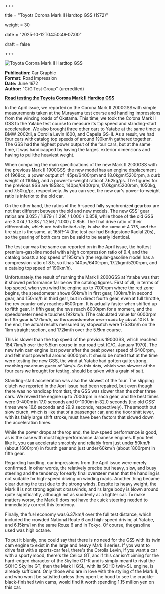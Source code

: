 +++















title = "Toyota Corona Mark II Hardtop GSS (1972)"







weight = 30















date = "2025-10-12T04:50:49-07:00"















draft = false















+++















![Toyota Corona Mark II Hardtop GSS](/images/CG-RI-Toyota-Corona-Mark-II-Hardtop-GSS-1972.jpg)















<b>Publication:</b> Car Graphic<br>
<b>Format:</b> Road Impression<br>
<b>Date:</b> June 1972<br>
<b>Author:</b> "C/G Test Group" (uncredited)















<b><u>Road testing the Toyota Corona Mark II Hardtop GSS</b></u>



In the April issue, we reported on the Corona Mark II 2000GSS with simple measurements taken at the Murayama test course and handling impressions from the winding roads of Okutama. This time, we took the Corona Mark II GSS to the Yatabe test course to measure its top speed and standing-start acceleration. We also brought three other cars to Yatabe at the same time: a BMW 2002tii, a Corolla Levin 1600, and  Capella GS-II. As a result, we had four cars with catalog top speeds of around 190km/h gathered together. The GSS had the highest power output of the four cars, but at the same time, it was handicapped by having the largest exterior dimensions and having to pull the heaviest weight. 

When comparing the main specifications of the new Mark II 2000GSS with the previous Mark II 1900GSS, the new model has an engine displacement of 1968cc, a power output of 145ps/6400rpm and 18.0kgm/5200rpm, a curb weight of 1105kg, and a power-to-weight ratio of 7.62kg/ps. The figures for the previous GSS are 1858cc, 140ps/6400rpm, 17.0kgm/5200rpm, 1050kg, and 7.50kg/ps, respectively. As you can see, the new car's power-to-weight ratio is inferior to the old car. 

On the other hand, the ratios of the 5-speed fully synchronized gearbox are not that different between the old and new models. The new GSS' gear ratios are 3.055 / 1.879 / 1.296 / 1.000 / 0.858, while those of the old GSS are 3.074 / 1.838 / 1.256 / 1.000 / 0.856. The final drive ratio of their differentials, which are both limited-slip, is also the same at 4.375, and the tire size is the same, at 165R-14 (the test car had Bridgestone Radial 20s), so the gearing of both cars can be said to be nearly identical.  

The test car was the same car reported on in the April issue, the hottest premium-gasoline model with a high compression ratio of 9.4, and the catalog boasts a top speed of 195km/h (the regular-gasoline model has a compression ratio of 8.5, so it has 140ps/6400rpm, 17.2kgm/5200rpm, and a catalog top speed of 190km/h).

Unfortunately, the result of running the Mark II 2000GSS at Yatabe was that it showed performance far below the catalog figures. First of all, in terms of top speed, when you wind the engine up to 7000rpm where the red zone begins, the speedometer shows 60km/h in first gear, 100km/h in second gear, and 150km/h in third gear, but in direct fourth gear, even at full throttle, the rev counter only reaches 6500rpm. It is actually faster when shifted up to fifth gear. In fifth gear, the revs reach 6000rpm for a moment, and the speedometer needle touches 192km/h. (The calculated value for 6000rpm in fifth gear is 177km/h, so the speedometer over-reads by about 10%). In the end, the actual results measured by stopwatch were 175.8km/h on the 1km straight section, and 172km/h over the 5.5km course.  

This is slower than the top speed of the previous 1900GSS, which reached 184.7km/h over the 5.5km course in our road test (C/G, January 1970). The new twin cam engine lost power after the peak power speed of 6400rpm, and felt most powerful around 6000rpm. It should be noted that at the time were testing the new GSS, the wind at Yatabe had gotten quite strong, reaching maximum gusts of 14m/s. So this data, which was slowest of the four cars we brought for testing, should be taken with a grain of salt. 

Standing-start acceleration was also the slowest of the four. The slipping clutch we reported in the April issue had been repaired, but even though there was no handicap from that, the GSS was slower than the other three cars. We revved the engine up to 7000rpm in each gear, and the best times were 0-400m in 17.0 seconds and 0-1000m in 32.0 seconds (the old GSS' times were 16.6 seconds and 29.9 seconds, respectively). The smooth but slow clutch, which is like that of a passenger car, and the floor shift lever, with its fairly large shift stroke, must have been factors that slowed down the acceleration times. 

While the power drops at the top end, the low-speed performance is good, as is the case with most high-performance Japanese engines. If you feel like it, you can accelerate smoothly and reliably from just under 50km/h (about 1600rpm) in fourth gear and just under 60km/h (about 1800rpm) in fifth gear.

Regarding handling, our impressions from the April issue were merely confirmed. In other words, the relatively precise but heavy, slow, and busy steering and the tendency for early final oversteer mean that the handling is not suitable for high-speed driving on winding roads. Another thing became clear during the test due to the strong winds. Despite its heavy weight, the Mark II is not strong against crosswinds, and its large body is blown around quite significantly, although not as suddenly as a lighter car. To make matters worse, the Mark II does not have the quick steering needed to immediately correct this tendency.

Finally, the fuel economy was 6.37km/l over the full test distance, which included the crowded National Route 6 and high-speed driving at Yatabe, and 6.15km/l on the same Route 6 and in Tokyo. Of course, the gasoline used was high octane.

To put it bluntly, one could say that there is no need for the GSS with its twin cam engine to exist in the large and heavy Mark II series. If you want to drive fast with a sports-car feel, there's the Corolla Levin, if you want a car with a sporty mood, there's the Celica GT, and if this car isn't aiming for the hard-edged character of the Skyline GT-R and is simply meant to rival the SOHC Skyline GT, then the Mark II GSL, with its SOHC twin-SU engine, is already sufficient. Only those who are in love with the styling of the Mark II, and who won't be satisfied unless they open the hood to see the crackle-black-finished twin cams, would find it worth spending 1.15 million yen on this car.



